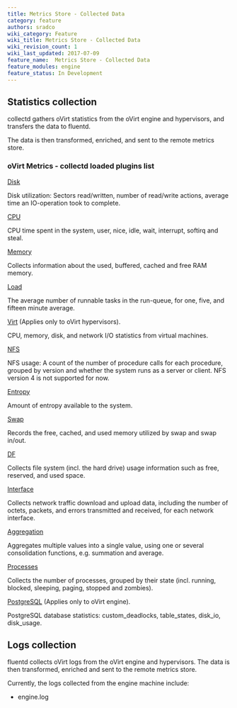 ```yaml
---
title: Metrics Store - Collected Data
category: feature
authors: sradco
wiki_category: Feature
wiki_title: Metrics Store - Collected Data
wiki_revision_count: 1
wiki_last_updated: 2017-07-09
feature_name:  Metrics Store - Collected Data
feature_modules: engine
feature_status: In Development
---
```


## Statistics collection
collectd gathers oVirt statistics from the oVirt engine and hypervisors, and transfers the data to fluentd.

The data is then transformed, enriched, and sent to the remote metrics store.

### oVirt Metrics - collectd loaded plugins list

[Disk](https://collectd.org/wiki/index.php/Plugin:Disk)
  
  Disk utilization: Sectors read/written, number of read/write actions,
  average time an IO-operation took to complete.

[CPU](https://collectd.org/wiki/index.php/Plugin:CPU)

  CPU time spent in the system, user, nice, idle, wait, interrupt, softirq and steal.
      
[Memory](https://collectd.org/wiki/index.php/Plugin:Memory)

  Collects information about the used, buffered, cached and free RAM memory.

[Load](https://collectd.org/wiki/index.php/Plugin:Load)

  The average number of runnable tasks in the run-queue, for one, five, and fifteen minute average.

[Virt](https://collectd.org/wiki/index.php/Plugin:virt) (Applies only to oVirt hypervisors).

  CPU, memory, disk, and network I/O statistics from virtual machines.
 
[NFS](https://collectd.org/wiki/index.php/Plugin:NFS)

  NFS usage: A count of the number of procedure calls for each procedure, grouped by version
  and whether the system runs as a server or client. NFS version 4 is not supported for now.

[Entropy](https://collectd.org/wiki/index.php/Plugin:Entropy)

  Amount of entropy available to the system.
 
[Swap](https://collectd.org/wiki/index.php/Plugin:Swap)

  Records the free, cached, and used memory utilized by swap and swap in/out.
  
[DF](https://collectd.org/wiki/index.php/Plugin:DF)

  Collects file system (incl. the hard drive) usage information such as free, reserved, and used space.
  
[Interface](https://collectd.org/wiki/index.php/Plugin:Interface)

  Collects network traffic download and upload data, including the number of octets, packets, and errors transmitted and received, for each network interface.

[Aggregation](https://collectd.org/wiki/index.php/Plugin:Aggregation)

  Aggregates multiple values into a single value, using one or several consolidation functions, e.g. summation and average.
  
[Processes](https://collectd.org/wiki/index.php/Plugin:Processes)
  
  Collects the number of processes, grouped by their state (incl. running, blocked, sleeping, paging, stopped and zombies).

[PostgreSQL](https://collectd.org/wiki/index.php/Plugin:PostgreSQL) (Applies only to oVirt engine).

  PostgreSQL database statistics: custom_deadlocks, table_states, disk_io, disk_usage.


## Logs collection
fluentd collects oVirt logs from the oVirt engine and hypervisors.
The data is then transformed, enriched and sent to the remote metrics store.

Currently, the logs collected from the engine machine include:

* engine.log
